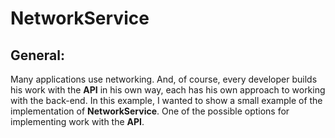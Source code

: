 # NetworkService

## General:
Many applications use networking. And, of course, every developer builds his work with the **API** in his own way, each has his own approach to working with the back-end. 
In this example, I wanted to show a small example of the implementation of **NetworkService**. One of the possible options for implementing work with the **API**.
